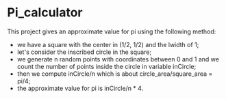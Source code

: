 # Pi_calculator
This project gives an approximate value for pi using the following method:
 - we have a square with the center in (1/2, 1/2) and the lwidth of 1;
 - let's consider the inscribed circle in the square;
 - we generate n random points with coordinates between 0 and 1 and we count the number of points inside the circle in variable inCircle;
 - then we compute inCircle/n which is about circle_area/square_area = pi/4;
 - the approximate value for pi is inCircle/n * 4.
